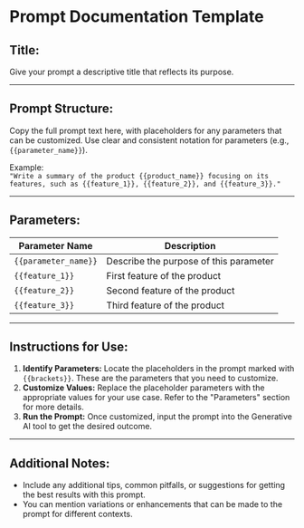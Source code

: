 # **Prompt Documentation Template**

## **Title:**

Give your prompt a descriptive title that reflects its purpose.

---

## **Prompt Structure:**

Copy the full prompt text here, with placeholders for any parameters that can be customized. Use clear and consistent notation for parameters (e.g., `{{parameter_name}}`).

Example:  
`"Write a summary of the product {{product_name}} focusing on its features, such as {{feature_1}}, {{feature_2}}, and {{feature_3}}."`

---

## **Parameters:**

| **Parameter Name**   | **Description**                               |
|----------------------|-----------------------------------------------|
| `{{parameter_name}}` | Describe the purpose of this parameter        |
| `{{feature_1}}`      | First feature of the product                  |
| `{{feature_2}}`      | Second feature of the product                 |
| `{{feature_3}}`      | Third feature of the product                  |

---

## **Instructions for Use:**

1. **Identify Parameters:** Locate the placeholders in the prompt marked with `{{brackets}}`. These are the parameters that you need to customize.
2. **Customize Values:** Replace the placeholder parameters with the appropriate values for your use case. Refer to the "Parameters" section for more details.
3. **Run the Prompt:** Once customized, input the prompt into the Generative AI tool to get the desired outcome.

---

## **Additional Notes:**

* Include any additional tips, common pitfalls, or suggestions for getting the best results with this prompt.
* You can mention variations or enhancements that can be made to the prompt for different contexts.
